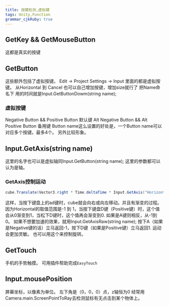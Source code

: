 ```yaml
---
title: 按键检测,虚拟键
tags: Unity,Function
grammar_cjkRuby: true
---
```

## GetKey && GetMouseButton
这都是真实的按键

## GetButton
这些额外包括了虚拟按键。
Edit → Project Settings → Input 
里面的都是虚拟按键。
从Horizontal 到 Cancel
也可以自己增加按键，增加size就行了
把Name命名下
用的时间就是Input.GetButtonDowm(string name);
### 虚拟按键
Negative Button && Positive Button 默认键
Alt Negative Button && Alt Positive Button 备用键
Button name这么设置的好处是，一个Button name可以对应多个按键。最多4个。
另外比较形象。
## Input.GetAxis(string name)
这里的名字也可以是虚拟轴同Input.GetButton(string name);
这里的参数都可以认为是轴。
### GetAxis控制运动
```csharp
cube.Translate(Vector3.right * Time.deltaTime * Input.GetAxis("Horizontal"));//1米/秒，但是有渐变的过程，只有当Horizontal值等于1时，匀速移动
```
这样，当按下键盘上的ad键时，cube就会向右或向左移动。并且有渐变的过程。因为Horizontal的取值范围是-1 到 1，当按下键盘D键（Positive键）时，这个值会从0渐变到1，当松下D键时，这个值再会渐变到0. 如果是A键则相反，从-1到0。
如果不想要加速的效果，就用Input.GetAxisRaw(string name);
按下A（如果是Negative键的话）立马返回-1，按下D键（如果是Positive键）立马返回1.
运动会更加灵敏。
也可以用这个来控制旋转。

## GetTouch
手机的手势触摸。
可用插件帮助完成`EasyTouch`

## Input.mousePosition
屏幕坐标，以像素为单位。
左下角是（0，0，0）点，z轴恒为0
经常用Camera.main.ScreenPointToRay去检测鼠标有无点击到某个物体上。